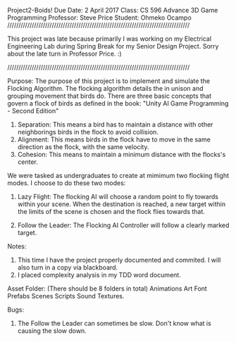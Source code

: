 Project2-Boids!
Due Date: 2 April 2017
Class: CS 596 Advance 3D Game Programming
Professor: Steve Price
Student: Ohmeko Ocampo
//////////////////////////////////////////////////////////////////////////////////

This project was late because primarily I was working on my Electrical Engineering Lab during 
Spring Break for my Senior Design Project. Sorry about the late turn in Professor Price. :)

//////////////////////////////////////////////////////////////////////////////////

Purpose: The purpose of this project is to implement and simulate the Flocking Algorithm. 
The flocking algorithm details the in unison and grouping movement that birds do. 
There are three basic concepts that govern a flock of birds as defined in the
book: "Unity AI Game Programming - Second Edition"

1) Separation: This means a bird has to maintain a distance with other neighborings birds in the flock to avoid collision.
2) Alignment: This means birds in the flock have to move in the same direction as the flock, with the same velocity.
3) Cohesion: This means to maintain a minimum distance with the flocks's center.

We were tasked as undergraduates to create at mimimum two flocking flight modes. I choose to do these two modes:

1) Lazy Flight: The flocking AI will choose a random point to fly towards within your scene. When the destination
is reached, a new target within the limits of the scene is chosen and the flock flies towards that. 

2) Follow the Leader: The Flocking AI Controller will follow a clearly marked target.

Notes: 

1) This time I have the project properly documented and commited. I will also turn in a copy via blackboard. 
2) I placed complexity analysis in my TDD word document.

Asset Folder: (There should be 8 folders in total) 
Animations
Art
Font
Prefabs
Scenes
Scripts
Sound
Textures.

Bugs:
1) The Follow the Leader can sometimes be slow. Don't know what is causing the slow down. 
